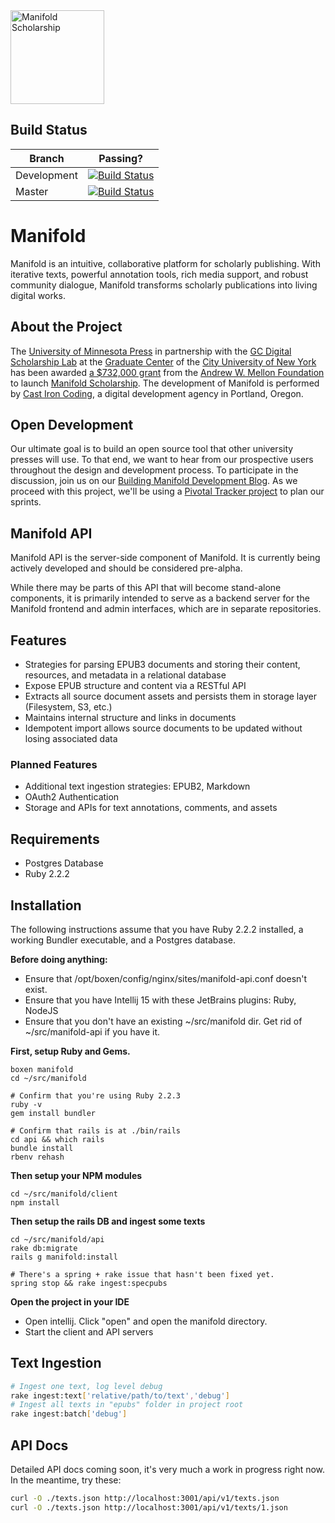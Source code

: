 <a href="http://manifold.umn.edu/">
    <img width="150" src="http://manifold.umn.edu/logo/manifold_avatar-01.png" alt="Manifold Scholarship" />
</a>

## Build Status

Branch       | Passing?
------------ | -------------
Development  | [![Build Status](https://travis-ci.org/ManifoldScholar/manifold.svg?branch=development)](https://travis-ci.org/ManifoldScholar/manifold)
Master       |[![Build Status](https://travis-ci.org/ManifoldScholar/manifold.svg?branch=master)](https://travis-ci.org/ManifoldScholar/manifold)

# Manifold
Manifold is an intuitive, collaborative platform for scholarly publishing. With iterative texts, powerful annotation tools, rich media support, and robust community dialogue, Manifold transforms scholarly publications into living digital works.

## About the Project

The [University of Minnesota Press](https://www.upress.umn.edu) in partnership with the [GC Digital Scholarship Lab](https://gcdsl.commons.gc.cuny.edu/) at the [Graduate Center](http://www.gc.cuny.edu/Home) of the [City University of New York](http://cuny.edu) has been awarded [a $732,000 grant](https://mellon.org/grants/grants-database/grants/university-of-minnesota-at-twin-cities/11500644/) from the [Andrew W. Mellon Foundation](https://mellon.org) to launch [Manifold Scholarship](http://manifold.umn.edu). The development of Manifold is performed by [Cast Iron Coding](http://castironcoding.com), a digital development agency in Portland, Oregon.

## Open Development

Our ultimate goal is to build an open source tool that other university presses will use. To that end, we want to hear from our prospective users throughout the design and development process. To participate in the discussion, join us on our [Building Manifold Development Blog](http://manifold.umn.edu). As we proceed with this project, we'll be using a [Pivotal Tracker project](https://www.pivotaltracker.com/n/projects/1457566) to plan our sprints.

## Manifold API

Manifold API is the server-side component of Manifold. It is currently being actively developed and should be considered pre-alpha.

While there may be parts of this API that will become stand-alone components, it is primarily intended to serve as a backend server for the Manifold frontend and admin interfaces, which are in separate repositories.

## Features

* Strategies for parsing EPUB3 documents and storing their content, resources, and metadata in a relational database
* Expose EPUB structure and content via a RESTful API
* Extracts all source document assets and persists them in storage layer (Filesystem, S3, etc.)
* Maintains internal structure and links in documents
* Idempotent import allows source documents to be updated without losing associated data

### Planned Features

* Additional text ingestion strategies: EPUB2, Markdown
* OAuth2 Authentication
* Storage and APIs for text annotations, comments, and assets

## Requirements

* Postgres Database
* Ruby 2.2.2

## Installation

The following instructions assume that you have Ruby 2.2.2 installed, a working Bundler executable, and a Postgres database.

**Before doing anything:**

- Ensure that /opt/boxen/config/nginx/sites/manifold-api.conf doesn't exist.
- Ensure that you have Intellij 15 with these JetBrains plugins: Ruby, NodeJS
- Ensure that you don't have an existing ~/src/manifold dir. Get rid of ~/src/manifold-api if you have it.

**First, setup Ruby and Gems.**

```
boxen manifold
cd ~/src/manifold

# Confirm that you're using Ruby 2.2.3
ruby -v
gem install bundler

# Confirm that rails is at ./bin/rails
cd api && which rails
bundle install
rbenv rehash
```

**Then setup your NPM modules**

```
cd ~/src/manifold/client
npm install
```

**Then setup the rails DB and ingest some texts**

```
cd ~/src/manifold/api
rake db:migrate
rails g manifold:install

# There's a spring + rake issue that hasn't been fixed yet.
spring stop && rake ingest:specpubs
```

**Open the project in your IDE**

- Open intellij. Click "open" and open the manifold directory.
- Start the client and API servers

## Text Ingestion

```bash
# Ingest one text, log level debug
rake ingest:text['relative/path/to/text','debug']
# Ingest all texts in "epubs" folder in project root
rake ingest:batch['debug']
```
## API Docs

Detailed API docs coming soon, it's very much a work in progress right now. In the meantime, try these:

```bash
curl -O ./texts.json http://localhost:3001/api/v1/texts.json
curl -O ./texts.json http://localhost:3001/api/v1/texts/1.json
```

